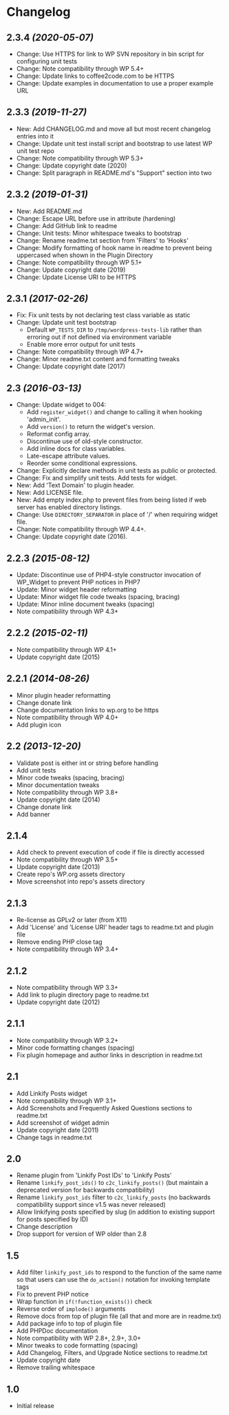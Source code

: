 # Changelog

## 2.3.4 _(2020-05-07)_
* Change: Use HTTPS for link to WP SVN repository in bin script for configuring unit tests
* Change: Note compatibility through WP 5.4+
* Change: Update links to coffee2code.com to be HTTPS
* Change: Update examples in documentation to use a proper example URL

## 2.3.3 _(2019-11-27)_
* New: Add CHANGELOG.md and move all but most recent changelog entries into it
* Change: Update unit test install script and bootstrap to use latest WP unit test repo
* Change: Note compatibility through WP 5.3+
* Change: Update copyright date (2020)
* Change: Split paragraph in README.md's "Support" section into two

## 2.3.2 _(2019-01-31)_
* New: Add README.md
* Change: Escape URL before use in attribute (hardening)
* Change: Add GitHub link to readme
* Change: Unit tests: Minor whitespace tweaks to bootstrap
* Change: Rename readme.txt section from 'Filters' to 'Hooks'
* Change: Modify formatting of hook name in readme to prevent being uppercased when shown in the Plugin Directory
* Change: Note compatibility through WP 5.1+
* Change: Update copyright date (2019)
* Change: Update License URI to be HTTPS

## 2.3.1 _(2017-02-26)_
* Fix: Fix unit tests by not declaring test class variable as static
* Change: Update unit test bootstrap
    * Default `WP_TESTS_DIR` to `/tmp/wordpress-tests-lib` rather than erroring out if not defined via environment variable
    * Enable more error output for unit tests
* Change: Note compatibility through WP 4.7+
* Change: Minor readme.txt content and formatting tweaks
* Change: Update copyright date (2017)

## 2.3 _(2016-03-13)_
* Change: Update widget to 004:
    * Add `register_widget()` and change to calling it when hooking 'admin_init'.
    * Add `version()` to return the widget's version.
    * Reformat config array.
    * Discontinue use of old-style constructor.
    * Add inline docs for class variables.
    * Late-escape attribute values.
    * Reorder some conditional expressions.
* Change: Explicitly declare methods in unit tests as public or protected.
* Change: Fix and simplify unit tests. Add tests for widget.
* New: Add 'Text Domain' to plugin header.
* New: Add LICENSE file.
* New: Add empty index.php to prevent files from being listed if web server has enabled directory listings.
* Change: Use `DIRECTORY_SEPARATOR` in place of '/' when requiring widget file.
* Change: Note compatibility through WP 4.4+.
* Change: Update copyright date (2016).

## 2.2.3 _(2015-08-12)_
* Update: Discontinue use of PHP4-style constructor invocation of WP_Widget to prevent PHP notices in PHP7
* Update: Minor widget header reformatting
* Update: Minor widget file code tweaks (spacing, bracing)
* Update: Minor inline document tweaks (spacing)
* Note compatibility through WP 4.3+

## 2.2.2 _(2015-02-11)_
* Note compatibility through WP 4.1+
* Update copyright date (2015)

## 2.2.1 _(2014-08-26)_
* Minor plugin header reformatting
* Change donate link
* Change documentation links to wp.org to be https
* Note compatibility through WP 4.0+
* Add plugin icon

## 2.2 _(2013-12-20)_
* Validate post is either int or string before handling
* Add unit tests
* Minor code tweaks (spacing, bracing)
* Minor documentation tweaks
* Note compatibility through WP 3.8+
* Update copyright date (2014)
* Change donate link
* Add banner

## 2.1.4
* Add check to prevent execution of code if file is directly accessed
* Note compatibility through WP 3.5+
* Update copyright date (2013)
* Create repo's WP.org assets directory
* Move screenshot into repo's assets directory

## 2.1.3
* Re-license as GPLv2 or later (from X11)
* Add 'License' and 'License URI' header tags to readme.txt and plugin file
* Remove ending PHP close tag
* Note compatibility through WP 3.4+

## 2.1.2
* Note compatibility through WP 3.3+
* Add link to plugin directory page to readme.txt
* Update copyright date (2012)

## 2.1.1
* Note compatibility through WP 3.2+
* Minor code formatting changes (spacing)
* Fix plugin homepage and author links in description in readme.txt

## 2.1
* Add Linkify Posts widget
* Note compatibility through WP 3.1+
* Add Screenshots and Frequently Asked Questions sections to readme.txt
* Add screenshot of widget admin
* Update copyright date (2011)
* Change tags in readme.txt

## 2.0
* Rename plugin from 'Linkify Post IDs' to 'Linkify Posts'
* Rename `linkify_post_ids()` to `c2c_linkify_posts()` (but maintain a deprecated version for backwards compatibility)
* Rename `linkify_post_ids` filter to `c2c_linkify_posts` (no backwards compatibility support since v1.5 was never released)
* Allow linkifying posts specified by slug (in addition to existing support for posts specified by ID)
* Change description
* Drop support for version of WP older than 2.8

## 1.5
* Add filter `linkify_post_ids` to respond to the function of the same name so that users can use the `do_action()` notation for invoking template tags
* Fix to prevent PHP notice
* Wrap function in `if(!function_exists())` check
* Reverse order of `implode()` arguments
* Remove docs from top of plugin file (all that and more are in readme.txt)
* Add package info to top of plugin file
* Add PHPDoc documentation
* Note compatibility with WP 2.8+, 2.9+, 3.0+
* Minor tweaks to code formatting (spacing)
* Add Changelog, Filters, and Upgrade Notice sections to readme.txt
* Update copyright date
* Remove trailing whitespace

## 1.0
* Initial release
